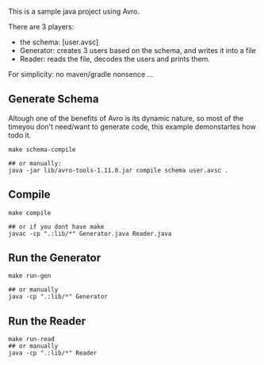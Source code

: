 This is a sample java project using Avro.

There are 3 players:
- the schema: [user.avsc]
- Generator: creates 3 users based on the schema, and writes it into a file
- Reader: reads the file, decodes the users and prints them.

For simplicity: no maven/gradle nonsence ...

## Generate Schema
Altough one of the benefits of Avro is its dynamic nature, so most of the timeyou don't need/want to generate code, this example demonstartes how todo it.

```
make schema-compile

## or manually:
java -jar lib/avro-tools-1.11.0.jar compile schema user.avsc .
```

## Compile

```
make compile

## or if you dont have make
javac -cp ".:lib/*" Generator.java Reader.java
```

## Run the Generator

```
make run-gen

## or manually
java -cp ".:lib/*" Generator
```

## Run the Reader
```
make run-read
## or manually
java -cp ".:lib/*" Reader
```